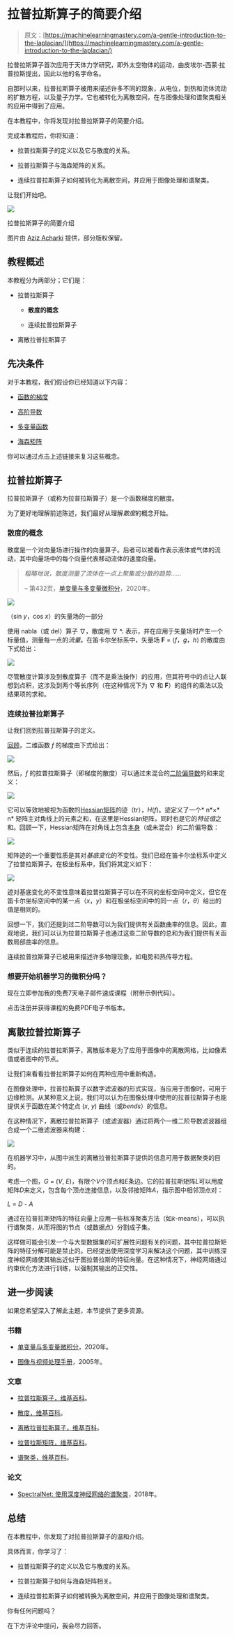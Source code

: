 # 拉普拉斯算子的简要介绍

> 原文：[https://machinelearningmastery.com/a-gentle-introduction-to-the-laplacian/](https://machinelearningmastery.com/a-gentle-introduction-to-the-laplacian/)

拉普拉斯算子首次应用于天体力学研究，即外太空物体的运动，由皮埃尔-西蒙·拉普拉斯提出，因此以他的名字命名。

自那时以来，拉普拉斯算子被用来描述许多不同的现象，从电位，到热和流体流动的扩散方程，以及量子力学。它也被转化为离散空间，在与图像处理和谱聚类相关的应用中得到了应用。

在本教程中，你将发现对拉普拉斯算子的简要介绍。

完成本教程后，你将知道：

+   拉普拉斯算子的定义以及它与散度的关系。

+   拉普拉斯算子与海森矩阵的关系。

+   连续拉普拉斯算子如何被转化为离散空间，并应用于图像处理和谱聚类。

让我们开始吧。

[![](../Images/bd996487ef7c4122daab549f82bc3d51.png)](https://machinelearningmastery.com/wp-content/uploads/2021/07/laplacian_cover-scaled.jpg)

拉普拉斯算子的简要介绍

图片由 [Aziz Acharki](https://unsplash.com/photos/7nsqPSnYCoY) 提供，部分版权保留。

## **教程概述**

本教程分为两部分；它们是：

+   拉普拉斯算子

    +   **散度的概念**

    +   连续拉普拉斯算子

+   离散拉普拉斯算子

## **先决条件**

对于本教程，我们假设你已经知道以下内容：

+   [函数的梯度](https://machinelearningmastery.com/a-gentle-introduction-to-partial-derivatives-and-gradient-vectors)

+   [高阶导数](https://machinelearningmastery.com/?p=12675&preview=true)

+   [多变量函数](https://machinelearningmastery.com/a-gentle-introduction-to-multivariate-calculus/)

+   [海森矩阵](https://machinelearningmastery.com/a-gentle-introduction-to-hessian-matrices)

你可以通过点击上述链接来复习这些概念。

## **拉普拉斯算子**

拉普拉斯算子（或称为拉普拉斯算子）是一个函数梯度的散度。

为了更好地理解前述陈述，我们最好从理解*散度*的概念开始。

### **散度的概念**

散度是一个对向量场进行操作的向量算子。后者可以被看作表示液体或气体的流动，其中向量场中的每个向量代表移动流体的速度向量。

> *粗略地说，散度测量了流体在一点上聚集或分散的趋势……*
> 
> – 第432页，[单变量与多变量微积分](https://www.whitman.edu/mathematics/multivariable/multivariable.pdf)，2020年。

[![](../Images/e7c4e529d00b185f6e353d992269d7a1.png)](https://machinelearningmastery.com/wp-content/uploads/2021/07/laplacian_1.png)

（sin *y*，cos *x*）的矢量场的一部分

使用 nabla（或 del）算子 ∇，散度用 ∇ **^.** 表示，并在应用于矢量场时产生一个标量值，测量每一点的*流量*。在笛卡尔坐标系中，矢量场 **F** = ⟨*f*，*g*，*h*⟩ 的散度由下式给出：

[![](../Images/bf7190d04b03baaec2d7152e626520e4.png)](https://machinelearningmastery.com/wp-content/uploads/2021/07/laplacian_2.png)

尽管散度计算涉及到散度算子（而不是乘法操作）的应用，但其符号中的点让人联想到点积，这涉及到两个等长序列（在这种情况下为 ∇ 和 **F**）的组件的乘法以及结果项的求和。

### **连续拉普拉斯算子**

让我们回到拉普拉斯算子的定义。

[回顾](https://machinelearningmastery.com/a-gentle-introduction-to-partial-derivatives-and-gradient-vectors)，二维函数 *f* 的梯度由下式给出：

[![](../Images/b478275de077ba1f44c1769b95109c16.png)](https://machinelearningmastery.com/wp-content/uploads/2021/07/laplacian_3.png)

然后，*f* 的拉普拉斯算子（即梯度的散度）可以通过未混合的[二阶偏导数](https://machinelearningmastery.com/?p=12675&preview=true)的和来定义：

[![](../Images/14431e223e5953efbd50695b96269b30.png)](https://machinelearningmastery.com/wp-content/uploads/2021/07/laplacian_4.png)

它可以等效地被视为函数的[Hessian矩阵](https://machinelearningmastery.com/a-gentle-introduction-to-hessian-matrices)的迹（tr），*H*(*f*)。迹定义了一个* n*×* n* 矩阵主对角线上的元素之和，在这里是Hessian矩阵，同时也是它的*特征值*之和。回顾一下，Hessian矩阵在对角线上包含[本身](https://machinelearningmastery.com/?p=12675&preview=true)（或未混合）的二阶偏导数：

[![](../Images/f07bac3b896f61248a5fc138f44f483c.png)](https://machinelearningmastery.com/wp-content/uploads/2021/07/laplacian_5.png)

矩阵迹的一个重要性质是其对*基底变化*的不变性。我们已经在笛卡尔坐标系中定义了拉普拉斯算子。在极坐标系中，我们将其定义如下：

[![](../Images/8568c474d2fda0219e433886fd251007.png)](https://machinelearningmastery.com/wp-content/uploads/2021/07/laplacian_6.png)

迹对基底变化的不变性意味着拉普拉斯算子可以在不同的坐标空间中定义，但它在笛卡尔坐标空间中的某一点（*x*，*y*）和在极坐标空间中的同一点（*r*，*θ*）给出的值是相同的。

回想一下，我们还提到过二阶导数可以为我们提供有关函数曲率的信息。因此，直观地说，我们可以认为拉普拉斯算子也通过这些二阶导数的总和为我们提供有关函数局部曲率的信息。

连续拉普拉斯算子已被用来描述许多物理现象，如电势和热传导方程。

### 想要开始机器学习的微积分吗？

现在立即参加我的免费7天电子邮件速成课程（附带示例代码）。

点击注册并获得课程的免费PDF电子书版本。

## **离散拉普拉斯算子**

类似于连续的拉普拉斯算子，离散版本是为了应用于图像中的离散网格，比如像素值或者图中的节点。

让我们来看看拉普拉斯算子如何在两种应用中重新构造。

在图像处理中，拉普拉斯算子以数字滤波器的形式实现，当应用于图像时，可用于边缘检测。从某种意义上说，我们可以认为在图像处理中使用的拉普拉斯算子也能提供关于函数在某个特定点 (*x*, *y*) 曲线（或*bends*）的信息。

在这种情况下，离散拉普拉斯算子（或滤波器）通过将两个一维二阶导数滤波器组合成一个二维滤波器来构建：

[![](../Images/0b502d64cc2f6df26aed276a77ea7224.png)](https://machinelearningmastery.com/wp-content/uploads/2021/07/laplacian_7.png)

在机器学习中，从图中派生的离散拉普拉斯算子提供的信息可用于数据聚类的目的。

考虑一个图，*G* = (*V*, *E*)，有限个*V*个顶点和*E*条边。它的拉普拉斯矩阵*L*可以用度矩阵*D*来定义，包含每个顶点连接信息，以及邻接矩阵*A*，指示图中相邻顶点对：

*L* = *D* - *A*

通过在拉普拉斯矩阵的特征向量上应用一些标准聚类方法（如*k*-means），可以执行谱聚类，从而将图的节点（或数据点）分割成子集。

这样做可能会引发一个与大型数据集的可扩展性问题有关的问题，其中拉普拉斯矩阵的特征分解可能是禁止的。已经提出使用深度学习来解决这个问题，其中训练深度神经网络使其输出近似于图拉普拉斯的特征向量。在这种情况下，神经网络通过约束优化方法进行训练，以强制其输出的正交性。

## **进一步阅读**

如果您希望深入了解此主题，本节提供了更多资源。

### **书籍**

+   [单变量与多变量微积分](https://www.whitman.edu/mathematics/multivariable/multivariable.pdf)，2020年。

+   [图像与视频处理手册](https://www.amazon.com/Handbook-Processing-Communications-Networking-Multimedia-dp-0121197921/dp/0121197921/ref=mt_other?_encoding=UTF8&me=&qid=1626692109)，2005年。

### **文章**

+   [拉普拉斯算子，维基百科](https://en.wikipedia.org/wiki/Laplace_operator)。

+   [散度，维基百科](https://en.wikipedia.org/wiki/Divergence)。

+   [离散拉普拉斯算子，维基百科](https://en.wikipedia.org/wiki/Discrete_Laplace_operator)。

+   [拉普拉斯矩阵，维基百科](https://en.wikipedia.org/wiki/Laplacian_matrix)。

+   [谱聚类，维基百科](https://en.wikipedia.org/wiki/Spectral_clustering)。

### **论文**

+   [SpectralNet: 使用深度神经网络的谱聚类](https://arxiv.org/pdf/1801.01587.pdf)，2018年。

## **总结**

在本教程中，你发现了对拉普拉斯算子的温和介绍。

具体而言，你学习了：

+   拉普拉斯算子的定义以及它与散度的关系。

+   拉普拉斯算子如何与海森矩阵相关。

+   连续拉普拉斯算子如何被转换为离散空间，并应用于图像处理和谱聚类。

你有任何问题吗？

在下方评论中提问，我会尽力回答。
